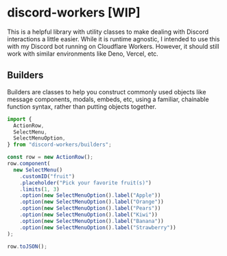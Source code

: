 # discord-workers [WIP]

This is a helpful library with utility classes to make dealing with Discord interactions a little easier. While it is runtime agnostic, I intended to use this with my Discord bot running on Cloudflare Workers. However, it should still work with similar environments like Deno, Vercel, etc.

## Builders

Builders are classes to help you construct commonly used objects like message components, modals, embeds, etc, using a familiar, chainable function syntax, rather than putting objects together.

```ts
import {
  ActionRow,
  SelectMenu,
  SelectMenuOption,
} from "discord-workers/builders";

const row = new ActionRow();
row.component(
  new SelectMenu()
    .customID("fruit")
    .placeholder("Pick your favorite fruit(s)")
    .limits(1, 3)
    .option(new SelectMenuOption().label("Apple"))
    .option(new SelectMenuOption().label("Orange"))
    .option(new SelectMenuOption().label("Pears"))
    .option(new SelectMenuOption().label("Kiwi"))
    .option(new SelectMenuOption().label("Banana"))
    .option(new SelectMenuOption().label("Strawberry"))
);

row.toJSON();
```
